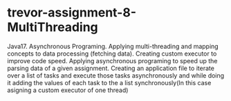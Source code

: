 # trevor-assignment-8-MultiThreading
Java17. Asynchronous Programing. Applying multi-threading and mapping concepts to data processing (fetching data). Creating custom executor to improve code speed.
Applying asynchronous programing to speed up the parsing data of a given assignment. Creating an application file to iterate over a list of tasks and execute those tasks asynchronously
and while doing it adding the values of each task to the a list synchronously(In this case asigning a custom executor of one thread)

